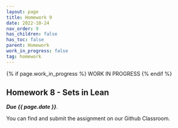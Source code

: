 ```yaml
---
layout: page
title: Homework 9
date: 2022-10-24
nav_order: 9
has_children: false
has_toc: false
parent: Homework
work_in_progress: false	
tag: homework 
---
```


{% if page.work_in_progress %} WORK IN PROGRESS {% endif %}

## Homework 8 - Sets in Lean   

**_Due {{ page.date }}_**. 

You can find and submit the assignment on our Github Classroom.

